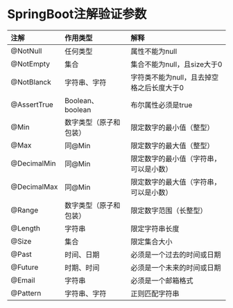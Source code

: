 # SpringBoot注解验证参数

| 注解 | 作用类型 | 解释 |
| :--- | :--- | :--- |
| @NotNull | 任何类型 | 属性不能为null |
| @NotEmpty | 集合 | 集合不能为null，且size大于0 |
| @NotBlanck | 字符串、字符 | 字符类不能为null，且去掉空格之后长度大于0 |
| @AssertTrue | Boolean、boolean | 布尔属性必须是true |
| @Min | 数字类型（原子和包装） | 限定数字的最小值（整型） |
| @Max | 同@Min | 限定数字的最大值（整型） |
| @DecimalMin | 同@Min | 限定数字的最小值（字符串，可以是小数） |
| @DecimalMax | 同@Min | 限定数字的最大值（字符串，可以是小数） |
| @Range | 数字类型（原子和包装） | 限定数字范围（长整型） |
| @Length | 字符串 | 限定字符串长度 |
| @Size | 集合 | 限定集合大小 |
| @Past | 时间、日期 | 必须是一个过去的时间或日期 |
| @Future | 时期、时间 | 必须是一个未来的时间或日期 |
| @Email | 字符串 | 必须是一个邮箱格式 |
| @Pattern | 字符串、字符 | 正则匹配字符串 |




